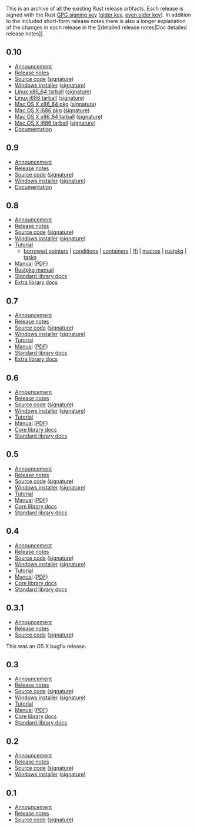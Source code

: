 This is an archive of all the existing Rust release artifacts. Each release is signed with the Rust [GPG signing key][key] ([older key][pre-0.8-key], [even older key][pre-0.5-key]). In addition to the included short-form release notes there is also a longer explanation of the changes in each release in the [[detailed release notes|Doc detailed release notes]].

[key]: http://www.rust-lang.org/rust-key.gpg.ascii
[pre-0.8-key]: http://www.rust-lang.org/rust-key-old.gpg.ascii
[pre-0.5-key]: http://www.rust-lang.org/rust-key-very-old.gpg.ascii


## 0.10

* [Announcement][0.10-announce]
* [Release notes][0.10-notes]
* [Source code][0.10-tar] ([signature][0.10-tar-sig])
* [Windows installer][0.10-exe] ([signature][0.10-exe-sig])
* [Linux x86_64 tarball][0.10-linux-x64] ([signature][0.10-linux-x64-sig])
* [Linux i686 tarball][0.10-linux-x32] ([signature][0.10-linux-x32-sig])
* [Mac OS X x86_64 pkg][0.10-osx-x64-pkg] ([signature][0.10-osx-x64-pkg-sig])
* [Mac OS X i686 pkg][0.10-osx-x32-pkg] ([signature][0.10-osx-x32-pkg-sig])
* [Mac OS X x86_64 tarball][0.10-osx-x64-tar] ([signature][0.10-osx-x64-tar-sig])
* [Mac OS X i686 tarball][0.10-osx-x32-tar] ([signature][0.10-osx-x32-tar-sig])
* [Documentation][0.10-docs]

[0.10-announce]: https://mail.mozilla.org/pipermail/rust-dev/2014-January/007753.html
[0.10-notes]: https://github.com/mozilla/rust/blob/0.10/RELEASES.txt
[0.10-tar]: http://static.rust-lang.org/dist/rust-0.10.tar.gz
[0.10-tar-sig]: http://static.rust-lang.org/dist/rust-0.10.tar.gz.asc
[0.10-exe]: http://static.rust-lang.org/dist/rust-0.10-install.exe
[0.10-exe-sig]: http://static.rust-lang.org/dist/rust-0.10-install.exe.asc
[0.10-linux-x64]: http://static.rust-lang.org/dist/rust-0.10-x86_64-unknown-linux-gnu.tar.gz
[0.10-linux-x64-sig]: http://static.rust-lang.org/dist/rust-0.10-x86_64-unknown-linux-gnu.tar.gz.asc
[0.10-linux-x32]: http://static.rust-lang.org/dist/rust-0.10-i686-unknown-linux-gnu.tar.gz
[0.10-linux-x32-sig]: http://static.rust-lang.org/dist/rust-0.10-i686-unknown-linux-gnu.tar.gz.asc
[0.10-osx-x64-pkg]: http://static.rust-lang.org/dist/rust-0.10-x86_64-apple-darwin.pkg
[0.10-osx-x64-pkg-sig]: http://static.rust-lang.org/dist/rust-0.10-x86_64-apple-darwin.pkg.asc
[0.10-osx-x32-pkg]: http://static.rust-lang.org/dist/rust-0.10-i686-apple-darwin.pkg
[0.10-osx-x32-pkg-sig]: http://static.rust-lang.org/dist/rust-0.10-i686-apple-darwin.pkg.asc
[0.10-osx-x64-tar]: http://static.rust-lang.org/dist/rust-0.10-x86_64-apple-darwin.tar.gz
[0.10-osx-x64-tar-sig]: http://static.rust-lang.org/dist/rust-0.10-x86_64-apple-darwin.tar.gz.asc
[0.10-osx-x32-tar]: http://static.rust-lang.org/dist/rust-0.10-i686-apple-darwin.tar.gz
[0.10-osx-x32-tar-sig]: http://static.rust-lang.org/dist/rust-0.10-i686-apple-darwin.tar.gz.asc
[0.10-docs]: http://doc.rust-lang.org/doc/0.10/index.html

## 0.9

* [Announcement][0.9-announce]
* [Release notes][0.9-notes]
* [Source code][0.9-tar] ([signature][0.9-tar-sig])
* [Windows installer][0.9-exe] ([signature][0.9-exe-sig])
* [Documentation][0.9-docs]

[0.9-announce]: https://mail.mozilla.org/pipermail/rust-dev/2014-January/007753.html
[0.9-notes]: https://github.com/mozilla/rust/blob/0.9/RELEASES.txt
[0.9-tar]: http://static.rust-lang.org/dist/rust-0.9.tar.gz
[0.9-tar-sig]: http://static.rust-lang.org/dist/rust-0.9.tar.gz.asc
[0.9-exe]: http://static.rust-lang.org/dist/rust-0.9-install.exe
[0.9-exe-sig]: http://static.rust-lang.org/dist/rust-0.9-install.exe.asc
[0.9-rustpkg-manual]: http://doc.rust-lang.org/doc/0.9/rustpkg.html
[0.9-docs]: http://doc.rust-lang.org/doc/0.9/index.html

## 0.8

* [Announcement][0.8-announce]
* [Release notes][0.8-notes]
* [Source code][0.8-tar] ([signature][0.8-tar-sig])
* [Windows installer][0.8-exe] ([signature][0.8-exe-sig])
* [Tutorial][0.8-tutorial]
  * [borrowed pointers][0.8-tutorial-borrowed-ptr] |
    [conditions][0.8-tutorial-conditions] |
    [containers][0.8-tutorial-container] |
    [ffi][0.8-tutorial-ffi] |
    [macros][0.8-tutorial-macros] |
    [rustpkg][0.8-tutorial-rustpkg] |
    [tasks][0.8-tutorial-tasks]
* [Manual][0.8-manual] ([PDF][0.8-manual-pdf])
* [Rustpkg manual][0.8-rustpkg-manual]
* [Standard library docs][0.8-std]
* [Extra library docs][0.8-extra]

[0.8-announce]: https://mail.mozilla.org/pipermail/rust-dev/2013-September/005804.html
[0.8-notes]: https://github.com/mozilla/rust/blob/0.8/RELEASES.txt
[0.8-tar]: http://static.rust-lang.org/dist/rust-0.8.tar.gz
[0.8-tar-sig]: http://static.rust-lang.org/dist/rust-0.8.tar.gz.asc
[0.8-exe]: http://static.rust-lang.org/dist/rust-0.8-install.exe
[0.8-exe-sig]: http://static.rust-lang.org/dist/rust-0.8-install.exe.asc
[0.8-tutorial]: http://doc.rust-lang.org/doc/0.8/tutorial.html
[0.8-tutorial-borrowed-ptr]: http://doc.rust-lang.org/doc/0.8/tutorial-borrowed-ptr.html
[0.8-tutorial-conditions]: http://doc.rust-lang.org/doc/0.8/tutorial-conditions.html
[0.8-tutorial-container]: http://doc.rust-lang.org/doc/0.8/tutorial-container.html
[0.8-tutorial-ffi]: http://doc.rust-lang.org/doc/0.8/tutorial-ffi.html
[0.8-tutorial-macros]: http://doc.rust-lang.org/doc/0.8/tutorial-macros.html
[0.8-tutorial-rustpkg]: http://doc.rust-lang.org/doc/0.8/tutorial-rustpkg.html
[0.8-tutorial-tasks]: http://doc.rust-lang.org/doc/0.8/tutorial-tasks.html
[0.8-manual]: http://doc.rust-lang.org/doc/0.8/rust.html
[0.8-manual-pdf]: http://doc.rust-lang.org/doc/0.8/rust.pdf
[0.8-rustpkg-manual]: http://doc.rust-lang.org/doc/0.8/rustpkg.html
[0.8-std]: http://doc.rust-lang.org/doc/0.8/std/index.html
[0.8-extra]: http://doc.rust-lang.org/doc/0.8/extra/index.html

## 0.7

* [Announcement][0.7-announce]
* [Release notes][0.7-notes]
* [Source code][0.7-tar] ([signature][0.7-tar-sig])
* [Windows installer][0.7-exe] ([signature][0.7-exe-sig])
* [Tutorial][0.7-tutorial]
* [Manual][0.7-manual] ([PDF][0.7-manual-pdf])
* [Standard library docs][0.7-std]
* [Extra library docs][0.7-extra]

[0.7-announce]: https://mail.mozilla.org/pipermail/rust-dev/2013-July/004667.html
[0.7-notes]: https://github.com/mozilla/rust/blob/release-0.7/RELEASES.txt
[0.7-tar]: http://static.rust-lang.org/dist/rust-0.7.tar.gz
[0.7-tar-sig]: http://static.rust-lang.org/dist/rust-0.7.tar.gz.asc
[0.7-exe]: http://static.rust-lang.org/dist/rust-0.7-install.exe
[0.7-exe-sig]: http://static.rust-lang.org/dist/rust-0.7-install.exe.asc
[0.7-tutorial]: http://doc.rust-lang.org/doc/0.7/tutorial.html
[0.7-manual]: http://doc.rust-lang.org/doc/0.7/rust.html
[0.7-manual-pdf]: http://doc.rust-lang.org/doc/0.7/rust.pdf
[0.7-std]: http://doc.rust-lang.org/doc/0.7/std/index.html
[0.7-extra]: http://doc.rust-lang.org/doc/0.7/extra/index.html

## 0.6

* [Announcement][0.6-announce]
* [Release notes][0.6-notes]
* [Source code][0.6-tar] ([signature][0.6-tar-sig])
* [Windows installer][0.6-exe] ([signature][0.6-exe-sig])
* [Tutorial][0.6-tutorial]
* [Manual][0.6-manual] ([PDF][0.6-manual-pdf])
* [Core library docs][0.6-core]
* [Standard library docs][0.6-std]


[0.6-announce]: https://mail.mozilla.org/pipermail/rust-dev/2013-April/003427.html  
[0.6-notes]: https://github.com/mozilla/rust/blob/release-0.6/RELEASES.txt
[0.6-tar]: http://static.rust-lang.org/dist/rust-0.6.tar.gz
[0.6-tar-sig]: http://static.rust-lang.org/dist/rust-0.6.tar.gz.asc
[0.6-exe]: http://static.rust-lang.org/dist/rust-0.6-install.exe
[0.6-exe-sig]: http://static.rust-lang.org/dist/rust-0.6-install.exe.asc
[0.6-tutorial]: http://doc.rust-lang.org/doc/0.6/tutorial.html
[0.6-manual]: http://doc.rust-lang.org/doc/0.6/rust.html
[0.6-manual-pdf]: http://doc.rust-lang.org/doc/0.6/rust.pdf
[0.6-core]: http://doc.rust-lang.org/doc/0.6/core/index.html
[0.6-std]: http://doc.rust-lang.org/doc/0.6/std/index.html

## 0.5

* [Announcement][0.5-announce]
* [Release notes][0.5-notes]
* [Source code][0.5-tar] ([signature][0.5-tar-sig])
* [Windows installer][0.5-exe] ([signature][0.5-exe-sig])
* [Tutorial][0.5-tutorial]
* [Manual][0.5-manual] ([PDF][0.5-manual-pdf])
* [Core library docs][0.5-core]
* [Standard library docs][0.5-std]

[0.5-announce]:  https://mail.mozilla.org/pipermail/rust-dev/2012-December/002787.html
[0.5-notes]: https://github.com/mozilla/rust/blob/release-0.5/RELEASES.txt
[0.5-tar]: http://static.rust-lang.org/dist/rust-0.5.tar.gz
[0.5-tar-sig]: http://static.rust-lang.org/dist/rust-0.5.tar.gz.asc
[0.5-exe]: http://static.rust-lang.org/dist/rust-0.5-install.exe
[0.5-exe-sig]: http://static.rust-lang.org/dist/rust-0.5-install.exe.asc
[0.5-tutorial]: http://doc.rust-lang.org/doc/0.5/tutorial.html
[0.5-manual]: http://doc.rust-lang.org/doc/0.5/rust.html
[0.5-manual-pdf]: http://doc.rust-lang.org/doc/0.5/rust.pdf
[0.5-core]: http://doc.rust-lang.org/doc/0.5/core/index.html
[0.5-std]: http://doc.rust-lang.org/doc/0.5/std/index.html

## 0.4

* [Announcement][0.4-announce]
* [Release notes][0.4-notes]
* [Source code][0.4-tar] ([signature][0.4-tar-sig])
* [Windows installer][0.4-exe] ([signature][0.4-exe-sig])
* [Tutorial][0.4-tutorial]
* [Manual][0.4-manual] ([PDF][0.4-manual-pdf])
* [Core library docs][0.4-core]
* [Standard library docs][0.4-std]

[0.4-announce]: https://mail.mozilla.org/pipermail/rust-dev/2012-October/002489.html
[0.4-notes]: https://github.com/mozilla/rust/blob/release-0.4/RELEASES.txt
[0.4-tar]: http://static.rust-lang.org/dist/rust-0.4.tar.gz
[0.4-tar-sig]: http://static.rust-lang.org/dist/rust-0.4.tar.gz.asc
[0.4-exe]: http://static.rust-lang.org/dist/rust-0.4-install.exe
[0.4-exe-sig]: http://static.rust-lang.org/dist/rust-0.4-install.exe.asc
[0.4-tutorial]: http://doc.rust-lang.org/doc/0.4/tutorial.html
[0.4-manual]: http://doc.rust-lang.org/doc/0.4/rust.html
[0.4-manual-pdf]: http://doc.rust-lang.org/doc/0.4/rust.pdf
[0.4-core]: http://doc.rust-lang.org/doc/0.4/core/index.html
[0.4-std]: http://doc.rust-lang.org/doc/0.4/std/index.html

## 0.3.1

* [Announcement][0.3.1-announce]
* [Release notes][0.3.1-notes]
* [Source code][0.3.1-tar] ([signature][0.3.1-tar-sig])

[0.3.1-announce]: https://mail.mozilla.org/pipermail/rust-dev/2012-July/002152.html
[0.3.1-notes]: https://github.com/mozilla/rust/blob/release-0.3.1/RELEASES.txt
[0.3.1-tar]: http://static.rust-lang.org/dist/rust-0.3.1.tar.gz
[0.3.1-tar-sig]: http://static.rust-lang.org/dist/rust-0.3.1.tar.gz.asc

This was an OS X bugfix release.

## 0.3

* [Announcement][0.3-announce]
* [Release notes][0.3-notes]
* [Source code][0.3-tar] ([signature][0.3-tar-sig])
* [Windows installer][0.3-exe] ([signature][0.3-exe-sig])
* [Tutorial][0.3-tutorial]
* [Manual][0.3-manual] ([PDF][0.3-manual-pdf])
* [Core library docs][0.3-core]
* [Standard library docs][0.3-std]

[0.3-announce]: https://mail.mozilla.org/pipermail/rust-dev/2012-July/002087.html
[0.3-notes]: https://github.com/mozilla/rust/blob/release-0.3/RELEASES.txt
[0.3-tar]: http://static.rust-lang.org/dist/rust-0.3.tar.gz
[0.3-tar-sig]: http://static.rust-lang.org/dist/rust-0.3.tar.gz.asc
[0.3-exe]: http://static.rust-lang.org/dist/rust-0.3-install.exe
[0.3-exe-sig]: http://static.rust-lang.org/dist/rust-0.3-install.exe.asc
[0.3-tutorial]: http://doc.rust-lang.org/doc/0.3/tutorial.html
[0.3-manual]: http://doc.rust-lang.org/doc/0.3/rust.html
[0.3-manual-pdf]: http://doc.rust-lang.org/doc/0.3/rust.pdf
[0.3-core]: http://doc.rust-lang.org/doc/0.3/core/index.html
[0.3-std]: http://doc.rust-lang.org/doc/0.3/std/index.html

## 0.2

* [Announcement][0.2-announce]
* [Release notes][0.2-notes]
* [Source code][0.2-tar] ([signature][0.2-tar-sig])
* [Windows installer][0.2-exe] ([signature][0.2-exe-sig])

[0.2-announce]: https://mail.mozilla.org/pipermail/rust-dev/2012-March/001511.html
[0.2-notes]: https://github.com/mozilla/rust/blob/release-0.2/RELEASES.txt
[0.2-tar]: http://static.rust-lang.org/dist/rust-0.2.tar.gz
[0.2-tar-sig]: http://static.rust-lang.org/dist/rust-0.2.tar.gz.asc
[0.2-exe]: http://static.rust-lang.org/dist/rust-0.2-install.exe
[0.2-exe-sig]: http://static.rust-lang.org/dist/rust-0.2-install.exe.asc

## 0.1

* [Announcement][0.1-announce]
* [Release notes][0.1-notes]
* [Source code][0.1-tar] ([signature][0.1-tar-sig])

[0.1-announce]: https://mail.mozilla.org/pipermail/rust-dev/2012-January/001256.html
[0.1-notes]: https://github.com/mozilla/rust/blob/release-0.1/RELEASES.txt
[0.1-tar]: http://static.rust-lang.org/dist/rust-0.1.tar.gz
[0.1-tar-sig]: http://static.rust-lang.org/dist/rust-0.1.tar.gz.asc

